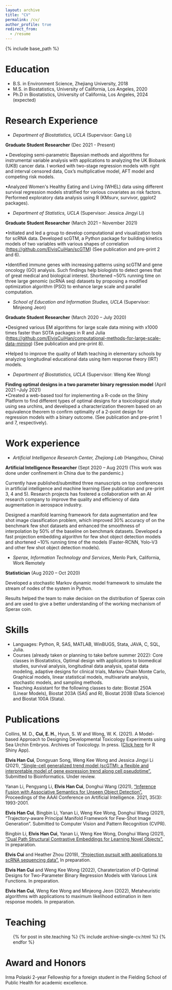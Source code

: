```yaml
---
layout: archive
title: "CV"
permalink: /cv/
author_profile: true
redirect_from:
  - /resume
---
```


{% include base_path %}

Education
======
* B.S. in Environment Science, Zhejiang University, 2018
* M.S. in Biostatistics, University of California, Los Angeles, 2020
* Ph.D in Biostatistics, University of California, Los Angeles, 2024 (expected)

Research Experience
======
- *Department of Biostatistics, UCLA* \(Supervisor: Gang Li\)

**Graduate Student Researcher** \(Dec 2021 - Present\)

• Developing semi-parametric Bayesian methods and algorithms for instrumental variable analysis with applications to analyzing the UK Biobank (UKB) cancer data.  I worked with two-stage regression models with right and interval censored data, Cox’s multiplicative model, AFT model and competing risk models.

•Analyzed Women's Healthy Eating and Living (WHEL) data using different survival regression models stratified for various covariates as risk factors. Performed exploratory data analysis using R (KMsurv, survivor, ggplot2 packages).

- *Department of Statistics, UCLA* \(Supervisor: Jessica Jingyi Li\)

**Graduate Student Researcher** \(March 2021 – November 2021\)

•Initiated and led a group to develop computational and visualization tools for scRNA data. Developed scGTM, a Python package for building kinetics models of two variables with various shapes of correlation (https://github.com/ElvisCuiHan/scGTM) (See publication and pre-print 2 and 6). 

•Identified immune genes with increasing patterns using scGTM and gene oncology (GO) analysis. Such findings help biologists to detect genes that of great medical and biological interest. Shortened ~50\% running time on three large genomic (scRNA seq) datasets by proposing a modified optimization algorithm (PSO) to enhance large scale and parallel computation.

- *School of Education and Information Studies, UCLA* \(Supervisor: Minjeong Jeon\)

**Graduate Student Researcher** \(March 2020 – July 2020\)

•Designed various EM algorithms for large scale data mining with x1000 times faster than SOTA packages in R and Julia (https://github.com/ElvisCuiHan/computational-methods-for-large-scale-data-mining) (See publication and pre-print 8).

•Helped to improve the quality of Math teaching in elementary schools by analyzing longitudinal educational data using item response theory (IRT) models.

- *Department of Biostatistics, UCLA* \(Supervisor: Weng Kee Wong\)

**Finding optimal designs in a two parameter binary regression model** \(April 2021 –July 2021\)                                                                                                
•Created a web-based tool for implementing a R-code on the Shiny Platform to find different types of optimal designs for a toxicological study using sea urchins, and developed a characterization theorem based on an equivalence theorem to confirm optimality of a 2-point design for regression models with a binary outcome. (See publication and pre-print 1 and 7, respectively).

Work experience
======
- *Artificial Intelligence Research Center, Zhejiang Lab* \(Hangzhou, China\)

**Artificial Intelligence Researcher** \(Sept 2020 – Aug 2021\)
(This work was done under confinement in China due to the pandemic.)

Currently have published/submitted three manuscripts on top conferences in artificial intelligence and machine learning (See publication and pre-print 3, 4 and 5). Research projects has fostered a collaboration with an AI research company to improve the quality and efficiency of data augmentation in aerospace industry.

Designed a manifold learning framework for data augmentation and few shot image classification problem, which improved 30\% accuracy of on the benchmark few shot datasets and enhanced the smoothness of interpolation by 50\% of the baseline on benchmark datasets. Developed a fast projection embedding algorithm for few shot object detection models and shortened ~10\% running time of the models (Faster-RCNN, Yolo-V3 and other few shot object detection models). 

- *Sperax, Information Technology and Services*, Menlo Park, California, Work Remotely

**Statistician** \(Aug 2020 – Oct 2020\)

Developed a stochastic Markov dynamic model framework to simulate the stream of nodes of the system in Python. 

Results helped the team to make decision on the distribution of Sperax coin and are used to give a better understanding of the working mechanism of Sperax coin.
  
Skills
======
- Languages: Python, R, SAS, MATLAB, WinBUGS, Stata, JAVA, C, SQL, Julia.
- Courses (already taken or planning to take before summer 2022): Core classes in Biostatistics, Optimal design with applications to biomedical studies, survival analysis, longitudinal data analysis, spatial data modeling, adaptive designs for clinical trials, Markov Chain Monte Carlo, Graphical models, linear statistical models, multivariate analysis, stochastic models, and sampling methods. 
- Teaching Assistant for the following classes to date: Biostat 250A (Linear Models), Biostat 203A (SAS and R), Biostat 203B (Data Science) and Biostat 100A (Stata).

Publications
======
Collins, M. D., **Cui, E. H.**, Hyun, S. W and Wong, W. K. (2021). A Model-based Approach to Designing Developmental Toxicology Experiments using Sea Urchin Embryos. Archives of Toxicology. In press. ([Click here](https://elviscuihan.shinyapps.io/Dc_optimal_design/) for R Shiny App).

**Elvis Han Cui**, Dongyuan Song, Weng Kee Wong and Jessica Jingyi Li (2021), [“Single-cell generalized trend model (scGTM): a flexible and interpretable model of gene expression trend along cell pseudotime”.](https://www.biorxiv.org/content/10.1101/2021.11.25.470059v1) Submitted to Bioinformatics. Under review. 

Yanan Li, Pengyang Li, **Elvis Han Cui**, Donghui Wang (2021), [“Inference Fusion with Associative Semantics for Unseen Object Detection”.](https://ojs.aaai.org/index.php/AAAI/article/view/16295) Proceedings of the AAAI Conference on Artificial Intelligence. 2021, 35(3): 1993-2001.

**Elvis Han Cui**, Bingbin Li, Yanan Li, Weng Kee Wong, Donghui Wang (2021), “Trajectory-aware Principal Manifold Framework for Few-Shot Image Generation”. Submitted to Computer Vision and Pattern Recognition (CVPR).

Bingbin Li, **Elvis Han Cui**, Yanan Li, Weng Kee Wong, Donghui Wang (2021), [“Dual Path Structural Contrastive Embeddings for Learning Novel Objects”.](https://arxiv.org/pdf/2112.12359) In preparation.

**Elvis Cui** and Heather Zhou (2019), [“Projection pursuit with applications to scRNA sequencing data”.](https://arxiv.org/abs/1912.07602) In preparation.

**Elvis Han Cui** and Weng Kee Wong (2022), Charaterization of D-Optimal Designs for Two-Parameter Binary Regression Models with Various Link Functions. In preparation.

**Elvis Han Cui**, Weng Kee Wong and Minjeong Jeon (2022), Metaheuristic algorithms with applications to maximum likelihood estimation in item response models. In preparation.
  
Teaching
======
  <ul>{% for post in site.teaching %}
    {% include archive-single-cv.html %}
  {% endfor %}</ul>
  
Award and Honors
======
Irma Polaski 2-year Fellowship for a foreign student in the Fielding School of Public Health for academic excellence.
